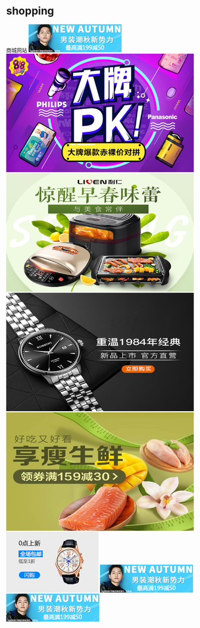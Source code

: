 # shopping
商城网站
![](https://github.com/Earllp/shopping/blob/gh-pages/upload/bargain.png)
![](https://github.com/Earllp/shopping/blob/gh-pages/upload/focus.jpg)
![](https://github.com/Earllp/shopping/blob/gh-pages/upload/focus1.jpg)
![](https://github.com/Earllp/shopping/blob/gh-pages/upload/focus2.jpg)
![](https://github.com/Earllp/shopping/blob/gh-pages/upload/focus3.jpg)
![](https://github.com/Earllp/shopping/blob/gh-pages/upload/recom_03.jpg)
![](https://github.com/Earllp/shopping/blob/gh-pages/upload/bargain.png)
![](https://github.com/Earllp/shopping/blob/gh-pages/upload/bargain.png)
